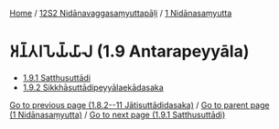 
[Home](/) / [12S2 Nidānavaggasaṃyuttapāḷi](../../12S2.md) / [1 Nidānasaṃyutta](../1.md)

# 𑀅𑀦𑁆𑀢𑀭𑀧𑁂𑀬𑁆𑀬𑀸𑀮 (1.9 Antarapeyyāla)

* [1.9.1 Satthusuttādi](1.9/1.9.1.md)
* [1.9.2 Sikkhāsuttādipeyyālaekādasaka](1.9/1.9.2.md)

[Go to previous page (1.8.2--11 Jātisuttādidasaka)](1.8/1.8.2--11.md) / [Go to parent page (1 Nidānasaṃyutta)](../1.md) / [Go to next page (1.9.1 Satthusuttādi)](1.9/1.9.1.md)
